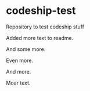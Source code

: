 # codeship-test
Repository to test codeship stuff

Added more text to readme.

And some more.

Even more.

And more.

Moar text.
